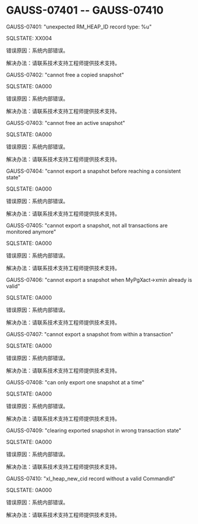 # GAUSS-07401 -- GAUSS-07410<a name="ZH-CN_TOPIC_0302073649"></a>

GAUSS-07401: "unexpected RM\_HEAP\_ID record type: %u"

SQLSTATE: XX004

错误原因：系统内部错误。

解决办法：请联系技术支持工程师提供技术支持。

GAUSS-07402: "cannot free a copied snapshot"

SQLSTATE: 0A000

错误原因：系统内部错误。

解决办法：请联系技术支持工程师提供技术支持。

GAUSS-07403: "cannot free an active snapshot"

SQLSTATE: 0A000

错误原因：系统内部错误。

解决办法：请联系技术支持工程师提供技术支持。

GAUSS-07404: "cannot export a snapshot before reaching a consistent state"

SQLSTATE: 0A000

错误原因：系统内部错误。

解决办法：请联系技术支持工程师提供技术支持。

GAUSS-07405: "cannot export a snapshot, not all transactions are monitored anymore"

SQLSTATE: 0A000

错误原因：系统内部错误。

解决办法：请联系技术支持工程师提供技术支持。

GAUSS-07406: "cannot export a snapshot when MyPgXact-\>xmin already is valid"

SQLSTATE: 0A000

错误原因：系统内部错误。

解决办法：请联系技术支持工程师提供技术支持。

GAUSS-07407: "cannot export a snapshot from within a transaction"

SQLSTATE: 0A000

错误原因：系统内部错误。

解决办法：请联系技术支持工程师提供技术支持。

GAUSS-07408: "can only export one snapshot at a time"

SQLSTATE: 0A000

错误原因：系统内部错误。

解决办法：请联系技术支持工程师提供技术支持。

GAUSS-07409: "clearing exported snapshot in wrong transaction state"

SQLSTATE: 0A000

错误原因：系统内部错误。

解决办法：请联系技术支持工程师提供技术支持。

GAUSS-07410: "xl\_heap\_new\_cid record without a valid CommandId"

SQLSTATE: 0A000

错误原因：系统内部错误。

解决办法：请联系技术支持工程师提供技术支持。


